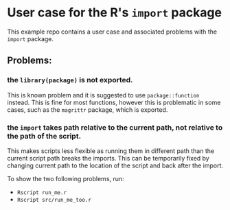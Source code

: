 # User case for the R's `import` package
This example repo contains a user case and associated problems with the `import` package.

## Problems:
### the `library(package)` is not exported.
This is known problem and it is suggested to use `package::function` instead. This is fine for most functions, however this is problematic in some cases, such as the `magrittr` package, which is exported.
### the `import` takes path relative to the current path, not relative to the path of the script.
This makes scripts less flexible as running them in different path than the current script path breaks the imports. This can be temporarily fixed by changing current path to the location of the script and back after the import.

To show the two following problems, run:
* `Rscript run_me.r`
* `Rscript src/run_me_too.r`
